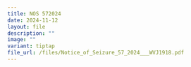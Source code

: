 ```yaml
---
title: NOS 572024
date: 2024-11-12
layout: file
description: ""
image: ""
variant: tiptap
file_url: /files/Notice_of_Seizure_57_2024___WVJ1918.pdf
---
```

